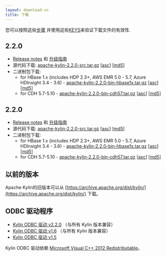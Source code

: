 ```yaml
---
layout: download-cn
title: 下载
---
```


您可以按照这些[步骤](https://www.apache.org/info/verification.html) 并使用这些[KEYS](http://kylin.apache.org/KEYS)来验证下载文件的有效性.

## 2.2.0

- [Release notes](/docs21/release_notes.html) 和 [升级指南](/docs20/howto/howto_upgrade.html) 
- 源代码下载: [apache-kylin-2.2.0-src.tar.gz](http://www.apache.org/dyn/closer.cgi/kylin/apache-kylin-2.2.0/apache-kylin-2.2.0-src.tar.gz) \[[asc](https://dist.apache.org/repos/dist/release/kylin/apache-kylin-2.2.0/apache-kylin-2.2.0-src.tar.gz.asc)\] \[[md5](https://dist.apache.org/repos/dist/release/kylin/apache-kylin-2.2.0/apache-kylin-2.2.0-src.tar.gz.md5)\]
- 二进制包下载:
  - for HBase 1.x (includes HDP 2.3+, AWS EMR 5.0 - 5.7, Azure HDInsight 3.4 - 3.6) - [apache-kylin-2.2.0-bin-hbase1x.tar.gz](http://www.apache.org/dyn/closer.cgi/kylin/apache-kylin-2.2.0/apache-kylin-2.2.0-bin-hbase1x.tar.gz) \[[asc](https://dist.apache.org/repos/dist/release/kylin/apache-kylin-2.2.0/apache-kylin-2.2.0-bin-hbase1x.tar.gz.asc)\] \[[md5](https://dist.apache.org/repos/dist/release/kylin/apache-kylin-2.2.0/apache-kylin-2.2.0-bin-hbase1x.tar.gz.md5)\]
  - for CDH 5.7-5.10 - [apache-kylin-2.2.0-bin-cdh57.tar.gz](http://www.apache.org/dyn/closer.cgi/kylin/apache-kylin-2.2.0/apache-kylin-2.2.0-bin-cdh57.tar.gz) \[[asc](https://dist.apache.org/repos/dist/release/kylin/apache-kylin-2.2.0/apache-kylin-2.2.0-bin-cdh57.tar.gz.asc)\] \[[md5](https://dist.apache.org/repos/dist/release/kylin/apache-kylin-2.2.0/apache-kylin-2.2.0-bin-cdh57.tar.gz.md5)\]

## 2.2.0

- [Release notes](/docs21/release_notes.html) 和 [升级指南](/docs20/howto/howto_upgrade.html) 
- 源代码下载: [apache-kylin-2.2.0-src.tar.gz](http://www.apache.org/dyn/closer.cgi/kylin/apache-kylin-2.2.0/apache-kylin-2.2.0-src.tar.gz) \[[asc](https://dist.apache.org/repos/dist/release/kylin/apache-kylin-2.2.0/apache-kylin-2.2.0-src.tar.gz.asc)\] \[[md5](https://dist.apache.org/repos/dist/release/kylin/apache-kylin-2.2.0/apache-kylin-2.2.0-src.tar.gz.md5)\]
- 二进制包下载:
  - for HBase 1.x (includes HDP 2.3+, AWS EMR 5.0 - 5.7, Azure HDInsight 3.4 - 3.6) - [apache-kylin-2.2.0-bin-hbase1x.tar.gz](http://www.apache.org/dyn/closer.cgi/kylin/apache-kylin-2.2.0/apache-kylin-2.2.0-bin-hbase1x.tar.gz) \[[asc](https://dist.apache.org/repos/dist/release/kylin/apache-kylin-2.2.0/apache-kylin-2.2.0-bin-hbase1x.tar.gz.asc)\] \[[md5](https://dist.apache.org/repos/dist/release/kylin/apache-kylin-2.2.0/apache-kylin-2.2.0-bin-hbase1x.tar.gz.md5)\]
  - for CDH 5.7-5.10 - [apache-kylin-2.2.0-bin-cdh57.tar.gz](http://www.apache.org/dyn/closer.cgi/kylin/apache-kylin-2.2.0/apache-kylin-2.2.0-bin-cdh57.tar.gz) \[[asc](https://dist.apache.org/repos/dist/release/kylin/apache-kylin-2.2.0/apache-kylin-2.2.0-bin-cdh57.tar.gz.asc)\] \[[md5](https://dist.apache.org/repos/dist/release/kylin/apache-kylin-2.2.0/apache-kylin-2.2.0-bin-cdh57.tar.gz.md5)\]

## 以前的版本  
Apache Kylin的旧版本可以从 [https://archive.apache.org/dist/kylin/](https://archive.apache.org/dist/kylin/) 下载。

## ODBC 驱动程序
* [Kylin ODBC 驱动 v2.2.0](http://kylin.apache.org/download/KylinODBCDriver-2.2.0.zip)  （与所有 Kylin 版本兼容）
* [Kylin ODBC 驱动 v1.6](http://kylin.apache.org/download/KylinODBCDriver-1.6.zip)  （与所有 Kylin 版本兼容）
* [Kylin ODBC 驱动 v1.5](http://kylin.apache.org/download/KylinODBCDriver-1.5.zip) 

Kylin ODBC 驱动依赖 [Microsoft Visual C++ 2012 Redistributable](http://www.microsoft.com/en-us/download/details.aspx?id=30679)。
